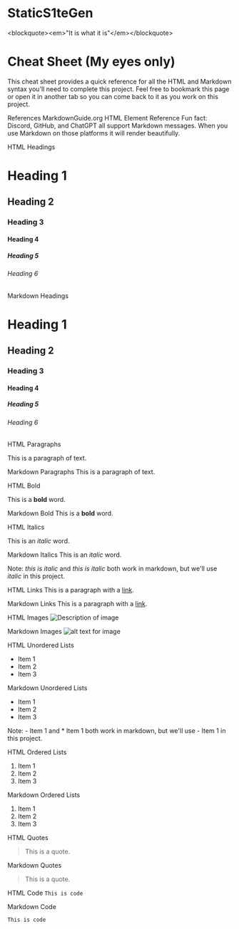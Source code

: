 # StaticS1teGen
&lt;blockquote>&lt;em>"It is what it is"&lt;/em>&lt;/blockquote>

# **Cheat Sheet** (My eyes only)
This cheat sheet provides a quick reference for all the HTML and Markdown syntax you'll need to complete this project. Feel free to bookmark this page or open it in another tab so you can come back to it as you work on this project.

References
MarkdownGuide.org
HTML Element Reference
Fun fact: Discord, GitHub, and ChatGPT all support Markdown messages. When you use Markdown on those platforms it will render beautifully.

HTML Headings
<h1>Heading 1</h1>
<h2>Heading 2</h2>
<h3>Heading 3</h3>
<h4>Heading 4</h4>
<h5>Heading 5</h5>
<h6>Heading 6</h6>

Markdown Headings
# Heading 1

## Heading 2

### Heading 3

#### Heading 4

##### Heading 5

###### Heading 6

HTML Paragraphs
<p>This is a paragraph of text.</p>

Markdown Paragraphs
This is a paragraph of text.

HTML Bold
<p>This is a <b>bold</b> word.</p>

Markdown Bold
This is a **bold** word.

HTML Italics
<p>This is an <i>italic</i> word.</p>

Markdown Italics
This is an _italic_ word.

Note: *this is italic* and _this is italic_ both work in markdown, but we'll use _italic_ in this project.

HTML Links
This is a paragraph with a <a href="https://www.google.com">link</a>.

Markdown Links
This is a paragraph with a [link](https://www.google.com).

HTML Images
<img src="url/of/image.jpg" alt="Description of image" />

Markdown Images
![alt text for image](url/of/image.jpg)

HTML Unordered Lists
<ul>
  <li>Item 1</li>
  <li>Item 2</li>
  <li>Item 3</li>
</ul>

Markdown Unordered Lists
- Item 1
- Item 2
- Item 3

Note: - Item 1 and * Item 1 both work in markdown, but we'll use - Item 1 in this project.

HTML Ordered Lists
<ol>
  <li>Item 1</li>
  <li>Item 2</li>
  <li>Item 3</li>
</ol>

Markdown Ordered Lists
1. Item 1
2. Item 2
3. Item 3

HTML Quotes
<blockquote>This is a quote.</blockquote>

Markdown Quotes
> This is a quote.

HTML Code
<code>This is code</code>

Markdown Code
```
This is code
```